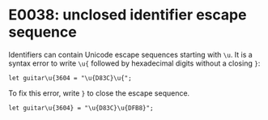 # E0038: unclosed identifier escape sequence

Identifiers can contain Unicode escape sequences starting with `\u`. It is a
syntax error to write `\u{` followed by hexadecimal digits without a closing
`}`:

    let guitar\u{3604 = "\u{D83C}\u{";

To fix this error, write `}` to close the escape sequence.

    let guitar\u{3604} = "\u{D83C}\u{DFB8}";

